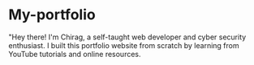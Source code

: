 # My-portfolio
"Hey there! I'm Chirag, a self-taught web developer and cyber security enthusiast. I built this portfolio website from scratch by learning from YouTube tutorials and online resources.
